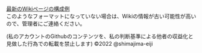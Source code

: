 [最新のWikiページの構成例](https://github.com/shimajima-eiji/__Github-Operation/wiki/T:-%E5%85%A8%E3%81%A6%E3%81%AEWiki:-%E3%83%9A%E3%83%BC%E3%82%B8%E6%A7%8B%E6%88%90)  
このようなフォーマットになっていない場合は、Wikiの情報が古い可能性が高いので、管理者にご連絡ください。

(私のアカウントのGithubのコンテンツを、私の判断基準による他者の収益化と見做した行為での転載を禁止します) ©️2022 @shimajima-eiji
